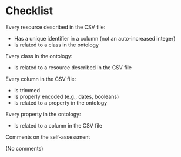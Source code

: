 # **Checklist**

Every resource described in the CSV file:

* Has a unique identifier in a column (not an auto-increased integer)
* Is related to a class in the ontology

Every class in the ontology:

* Is related to a resource described in the CSV file

Every column in the CSV file:

* Is trimmed
* Is properly encoded (e.g., dates, booleans)
* Is related to a property in the ontology


Every property in the ontology:

* Is related to a column in the CSV file


Comments on the self-assessment

(No comments)
